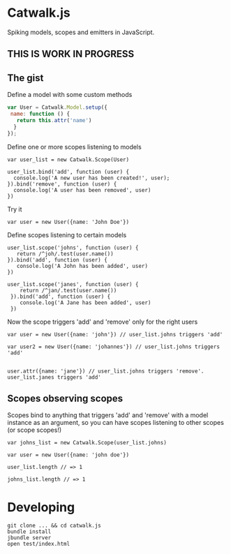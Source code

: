 # Catwalk.js

Spiking models, scopes and emitters in JavaScript.

## THIS IS WORK IN PROGRESS

## The gist

Define a model with some custom methods
``` js
var User = Catwalk.Model.setup({
 name: function () {
   return this.attr('name')
  }
});
```   
Define one or more scopes listening to models

    var user_list = new Catwalk.Scope(User)
    
    user_list.bind('add', function (user) {
      console.log('A new user has been created!', user);
    }).bind('remove', function (user) {
      console.log('A user has been removed', user)
    })
    
Try it

    var user = new User({name: 'John Doe'})
    
Define scopes listening to certain models

    user_list.scope('johns', function (user) {
       return /^joh/.test(user.name())
    }).bind('add', function (user) {
       console.log('A John has been added', user)
    })
    
    user_list.scope('janes', function (user) {
        return /^jan/.test(user.name())
     }).bind('add', function (user) {
        console.log('A Jane has been added', user)
     })
   
Now the scope triggers 'add' and 'remove' only for the right users

    var user = new User({name: 'john'}) // user_list.johns triggers 'add'
    
    var user2 = new User({name: 'johannes'}) // user_list.johns triggers 'add'
    
    
    user.attr({name: 'jane'}) // user_list.johns triggers 'remove'. user_list.janes triggers 'add'

    
## Scopes observing scopes

Scopes bind to anything that triggers 'add' and 'remove' with a model instance as an argument, so you can have scopes listening to other scopes (or scope scopes!)

    var johns_list = new Catwalk.Scope(user_list.johns)
    
    var user = new User({name: 'john doe'})
    
    user_list.length // => 1
    
    johns_list.length // => 1
  

# Developing

    git clone ... && cd catwalk.js
    bundle install
    jbundle server
    open test/index.html
    
    
    